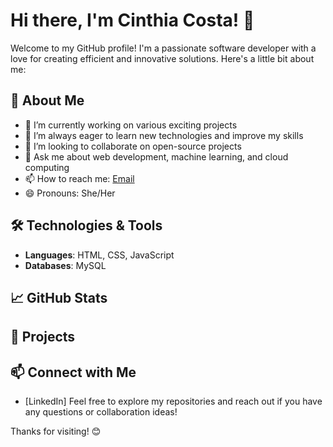 # Hi there, I'm Cinthia Costa! 👋

Welcome to my GitHub profile! I'm a passionate software developer with a love for creating efficient and innovative solutions. Here's a little bit about me:

## 🚀 About Me
- 🔭 I’m currently working on various exciting projects
- 🌱 I’m always eager to learn new technologies and improve my skills
- 👯 I’m looking to collaborate on open-source projects
- 💬 Ask me about web development, machine learning, and cloud computing
- 📫 How to reach me: [Email](mailto:cinthia.costa@example.com)
- 😄 Pronouns: She/Her

## 🛠️ Technologies & Tools
- **Languages**: HTML, CSS, JavaScript
- **Databases**: MySQL

## 📈 GitHub Stats

## 🌟 Projects

## 📫 Connect with Me
- [LinkedIn] 
Feel free to explore my repositories and reach out if you have any questions or collaboration ideas!

Thanks for visiting! 😊
